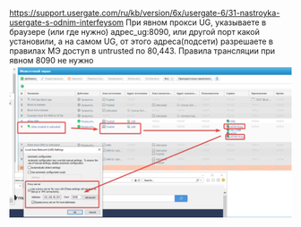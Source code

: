 https://support.usergate.com/ru/kb/version/6x/usergate-6/31-nastroyka-usergate-s-odnim-interfeysom
При явном прокси UG, указываете в браузере (или где нужно) адрес_ug:8090, или другой порт какой установили, а на самом UG, от этого адреса(подсети) разрешаете в правилах МЭ доступ в untrusted по 80,443.
Правила трансляции при явном 8090 не нужно
![](Pictures/image_20250115233532.png)